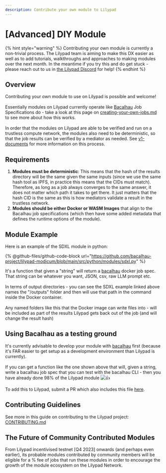 ```yaml
---
description: Contribute your own module to Lilypad
---
```


# \[Advanced] DIY Module

{% hint style="warning" %}
Contributing your own module is currently a non-trivial process. The Lilypad team is aiming to make this DX easier as well as to add tutorials, walkthroughs and approaches to making modules over the next month. In the meantime if you try this and do get stuck - please reach out to us in [the Lilypad Discord](https://discord.gg/wgABDs89) for help!
{% endhint %}

## Overview

Contributing your own module to use on Lilypad is possible and welcome!\
\
Essentially modules on Lilypad currently operate like [Bacalhau](https://docs.bacalhau.org) Job Specifications do - take a look at this page on [creating-your-own-jobs.md](../../lilypad-v0/reference/creating-your-own-jobs.md "mention") to see more about how this works.\
\
In order that the modules on Lilypad are able to be verified and run on a trustless compute network, the modules also need to be deterministic, so that the job results can be verified by a mediator as needed. See [v1-documents](../../../../research-and-vision/v1-documents/ "mention") for more information on this process.

## Requirements

1. **Modules must be deterministic**: This means that the hash of the results directory will be the same given the same inputs (since we use the same hash tool as IPFS, in practice this means that the CIDs must match). Therefore, as long as a job always converges to the same answer, it does not matter which path it takes to get there. It just matters that the hash CID is the same as this is how mediators validate a result in the trustless network.
2. **Modules should be either Docker or WASM Images** that align to the Bacalhau job specifications (which then have some added metadata that defines the runtime options of the module).

## Module Example

Here is an example of the SDXL module in python:

{% @github-files/github-code-block url="https://github.com/bacalhau-project/lilypad-modicum/blob/main/src/python/modules/sdxl.py" %}

It's a function that given a "string" will return a [bacalhau](../../lilypad-v0/reference/creating-your-own-jobs.md) docker job spec. That string can be whatever you want, JSON, csv, raw LLM prompt etc.\
\
In terms of output directories - you can see the SDXL example linked above names the "/outputs" folder and then will use that path in the command inside the Docker container.\
\
Any named folders like this that the Docker image can write files into - will be included as part of the results Lilypad gets back out of the job (and will change the result hash)

## Using Bacalhau as a testing ground

It's currently advisable to develop your module with [bacalhau](https://docs.bacalhau.org) first (because it's FAR easier to get setup as a development environment than Lilypad is currently).\
\
If you can get a function like the one shown above that will, given a string, write a bacalhau job spec that you can test with the bacalhau CLI - then you have already done 98% of the Lilypad module ![:+1:](https://a.slack-edge.com/production-standard-emoji-assets/14.0/apple-medium/1f44d.png)

To add this to Lilypad, submit a PR which also includes this file [here](https://github.com/bacalhau-project/lilypad-modicum/blob/main/src/python/modicum/Modules.py).

## Contributing Guidelines

See more in this guide on contributing to the Lilypad project: [CONTRIBUTING.md](https://github.com/bacalhau-project/lilypad-modicum/blob/main/CONTRIBUTING.md)

## The Future of Community Contributed Modules

From Lilypad incentivised testnet \[Q4 2023] onwards (and perhaps even earlier), its probable modules contributed by community members will be eligible for a % fee of jobs that run these modules in order to encourage the growth of the module ecosystem on the Lilypad Network.
